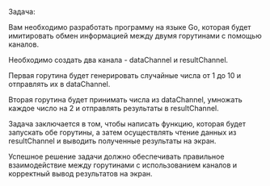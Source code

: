 Задача:

Вам необходимо разработать программу на языке Go, которая будет имитировать обмен информацией между двумя горутинами с помощью каналов.

Необходимо создать два канала - dataChannel и resultChannel.

Первая горутина будет генерировать случайные числа от 1 до 10 и отправлять их в dataChannel.

Вторая горутина будет принимать числа из dataChannel, умножать каждое число на 2 и отправлять результаты в resultChannel.

Задача заключается в том, чтобы написать функцию, которая будет запускать обе горутины, а затем осуществлять чтение данных из resultChannel и выводить полученные результаты на экран.

Успешное решение задачи должно обеспечивать правильное взаимодействие между горутинами с использованием каналов и корректный вывод результатов на экран.